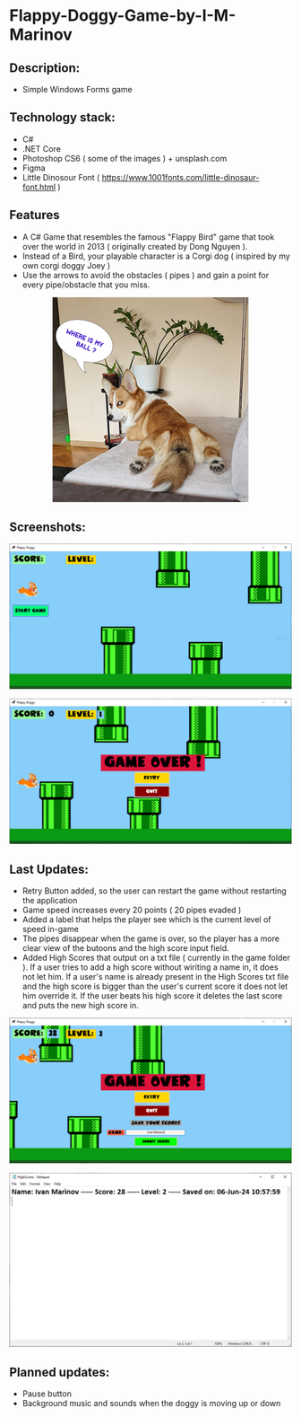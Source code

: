 # Flappy-Doggy-Game-by-I-M-Marinov

## Description:

- Simple Windows Forms game
  
## Technology stack:
- C#
- .NET Core
- Photoshop CS6 ( some of the images ) + unsplash.com
- Figma
- Little Dinosour Font ( https://www.1001fonts.com/little-dinosaur-font.html )
  

## Features
- A C# Game that resembles the famous "Flappy Bird" game that took over the world in 2013 ( originally created by Dong Nguyen ).
- Instead of a Bird, your playable character is a Corgi dog ( inspired by my own corgi doggy Joey ) 
- Use the arrows to avoid the obstacles ( pipes ) and gain a point for every pipe/obstacle that you miss.

<p align="center">
<img src="./joey-png.png">
</p>

## Screenshots: 

<p align="center">
<img src="./flappy-doggie-game.PNG">
</p>

<p align="center">
<img src="./flappy-doggie-game4.PNG">
</p>

## Last Updates: 

- Retry Button added, so the user can restart the game without restarting the application
- Game speed increases every 20 points ( 20 pipes evaded )
- Added a label that helps the player see which is the current level of speed in-game
- The pipes disappear when the game is over, so the player has a more clear view of the butoons and the high score input field.
- Added High Scores that output on a txt file ( currently in the game folder ). If a user tries to add a high score without wiriting a name in, it does not let him. If a user's name is already present in the High Scores txt file and the high score is bigger than the user's current score it does not let him override it. If the user beats his high score it deletes the last score and puts the new high score in. 

<p align="center">
<img src="./high-scores1.png">
</p>

<p align="center">
<img src="./high-scores2.png">
</p>


## Planned updates:


- Pause button
- Background music and sounds when the doggy is moving up or down 

  








 
